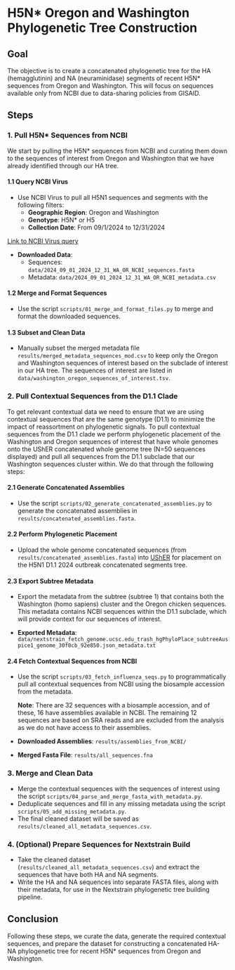 # H5N* Oregon and Washington Phylogenetic Tree Construction

## Goal
The objective is to create a concatenated phylogenetic tree for the HA (hemagglutinin) and NA (neuraminidase) segments of recent H5N* sequences from Oregon and Washington. This will focus on sequences available only from NCBI due to data-sharing policies from GISAID.

## Steps

### 1. Pull H5N* Sequences from NCBI

We start by pulling the H5N* sequences from NCBI and curating them down to the sequences of interest from Oregon and Washington that we have already identified through our HA tree.

#### 1.1 Query NCBI Virus

- Use NCBI Virus to pull all H5N1 sequences and segments with the following filters:
  - **Geographic Region**: Oregon and Washington
  - **Genotype**: H5N* or H5
  - **Collection Date**: From 09/1/2024 to 12/31/2024

[Link to NCBI Virus query](https://www.ncbi.nlm.nih.gov/labs/virus/vssi/#/virus?SeqType_s=Nucleotide&VirusLineage_ss=Alphainfluenzavirus,%20taxid:197911&Serotype_s=H5N*%20H5&USAState_s=OR&USAState_s=WA&CollectionDate_dr=2024-09-01T00:00:00.00Z%20TO%202024-12-31T23:59:59.00Z)

- **Downloaded Data**:
  - Sequences: `data/2024_09_01_2024_12_31_WA_OR_NCBI_sequences.fasta`
  - Metadata: `data/2024_09_01_2024_12_31_WA_OR_NCBI_metadata.csv`

#### 1.2 Merge and Format Sequences

- Use the script `scripts/01_merge_and_format_files.py` to merge and format the downloaded sequences.

#### 1.3 Subset and Clean Data

- Manually subset the merged metadata file `results/merged_metadata_sequences_mod.csv` to keep only the Oregon and Washington sequences of interest based on the subclade of interest in our HA tree. The sequences of interest are listed in `data/washington_oregon_sequences_of_interest.tsv`.

### 2. Pull Contextual Sequences from the D1.1 Clade

To get relevant contextual data we need to ensure that we are using contextual sequences that are the same genotype (D1.1) to minimize the impact of reassortment on phylogenetic signals. To pull contextual sequences from the D1.1 clade we perform phylogenetic placement of the Washington and Oregon sequences of interest that have whole genomes onto the UShER concatenated whole genome tree (N=50 sequences displayed) and pull all sequences from the D1.1 subclade that our Washington sequences cluster within. We do that through the following steps:

#### 2.1 Generate Concatenated Assemblies

- Use the script `scripts/02_generate_concatenated_assemblies.py` to generate the concatenated assemblies in `results/concatenated_assemblies.fasta`.

#### 2.2 Perform Phylogenetic Placement

- Upload the whole genome concatenated sequences (from `results/concatenated_assemblies.fasta`) into [UShER](https://genome.ucsc.edu/cgi-bin/hgPhyloPlace) for placement on the H5N1 D1.1 2024 outbreak concatenated segments tree.

#### 2.3 Export Subtree Metadata

- Export the metadata from the subtree (subtree 1) that contains both the Washington (homo sapiens) cluster and the Oregon chicken sequences. This metadata contains NCBI sequences within the D1.1 subclade, which will provide context for our sequences of interest.

- **Exported Metadata**: `data/nextstrain_fetch_genome.ucsc.edu_trash_hgPhyloPlace_subtreeAuspice1_genome_30f0cb_92e850.json_metadata.txt`

#### 2.4 Fetch Contextual Sequences from NCBI

- Use the script `scripts/03_fetch_influenza_seqs.py` to programmatically pull all contextual sequences from NCBI using the biosample accession from the metadata.

  **Note**: There are 32 sequences with a biosample accession, and of these, 16 have assemblies available in NCBI. The remaining 12 sequences are based on SRA reads and are excluded from the analysis as we do not have access to their assemblies.

- **Downloaded Assemblies**: `results/assemblies_from_NCBI/`
- **Merged Fasta File**: `results/all_sequences.fna`

### 3. Merge and Clean Data

- Merge the contextual sequences with the sequences of interest using the script `scripts/04_parse_and_merge_fasta_with_metadata.py`.
- Deduplicate sequences and fill in any missing metadata using the script `scripts/05_add_missing_metadata.py`.
- The final cleaned dataset will be saved as `results/cleaned_all_metadata_sequences.csv`.

### 4. (Optional) Prepare Sequences for Nextstrain Build

- Take the cleaned dataset (`results/cleaned_all_metadata_sequences.csv`) and extract the sequences that have both HA and NA segments.
- Write the HA and NA sequences into separate FASTA files, along with their metadata, for use in the Nextstrain phylogenetic tree building pipeline.

## Conclusion

Following these steps, we curate the data, generate the required contextual sequences, and prepare the dataset for constructing a concatenated HA-NA phylogenetic tree for recent H5N* sequences from Oregon and Washington.
